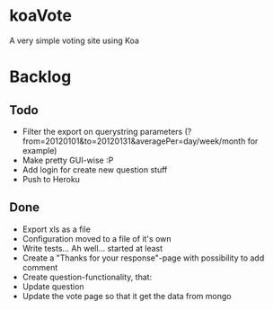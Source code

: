 koaVote
=======

A very simple voting site using Koa

# Backlog

## Todo
* Filter the export on querystring parameters (?from=20120101&to=20120131&averagePer=day/week/month for example)
* Make pretty GUI-wise :P
* Add login for create new question stuff
* Push to Heroku

## Done
* Export xls as a file
* Configuration moved to a file of it's own
* Write tests... Ah well... started at least
* Create a "Thanks for your response"-page with possibility to add comment
* Create question-functionality, that:
* Update question
* Update the vote page so that it get the data from mongo
